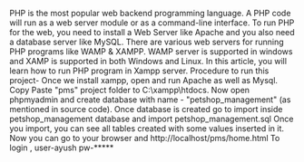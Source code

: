 PHP is the most popular web backend programming language. A PHP code will run as a web server module or as a command-line interface. To run PHP for the web, you need to install a Web Server like Apache and you also need a database server like MySQL. There are various web servers for running PHP programs like WAMP & XAMPP. WAMP server is supported in windows and XAMP is supported in both Windows and Linux. In this article, you will learn how to run PHP program in Xampp server.
Procedure to run this project-
Once we install xampp, open and run Apache as well as Mysql.
Copy Paste "pms" project folder to C:\xampp\htdocs.
Now open phpmyadmin and create database with name - "petshop_management" (as mentioned in source code).
Once database is created go to import inside petshop_management database and import petshop_management.sql
Once you import, you can see all tables created with some values inserted in it.
Now you can go to your browser and http://localhost/pms/home.html
To login , user-ayush pw-*****
